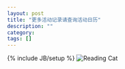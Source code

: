```yaml
---
layout: post
title: "更多活动记录请查询活动日历"
description: ""
category: 
tags: []
---
```

{% include JB/setup %}
![Reading Cat](http://webpic.chinareviewnews.com/upload/201008/14/101414249.jpg)
